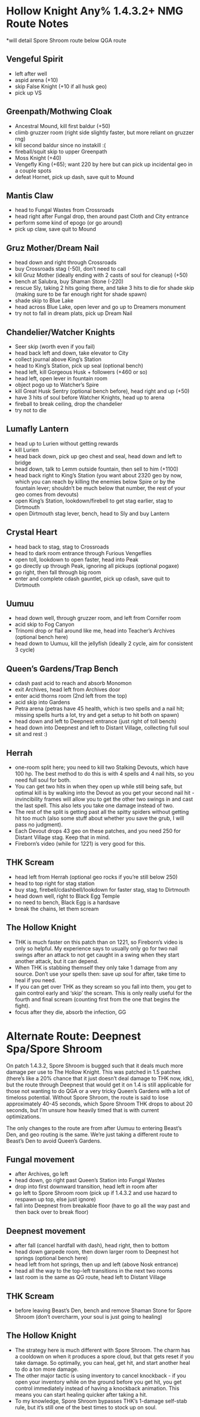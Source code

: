 # Hollow Knight Any% 1.4.3.2+ NMG Route Notes
*will detail Spore Shroom route below QGA route

## Vengeful Spirit
- left after well
- aspid arena (+10)
- skip False Knight (+10 if all husk geo)
- pick up VS

## Greenpath/Mothwing Cloak
- Ancestral Mound, kill first baldur (+50)
- climb gruzzer room (right side slightly faster, but more reliant on gruzzer rng)
- kill second baldur since no instakill :(
- fireball/squit skip to upper Greenpath
- Moss Knight (+40)
- Vengefly King (+65); want 220 by here but can pick up incidental geo in a couple spots
- defeat Hornet, pick up dash, save quit to Mound

## Mantis Claw
- head to Fungal Wastes from Crossroads
- head right after Fungal drop, then around past Cloth and City entrance
- perform some kind of epogo (or go around)
- pick up claw, save quit to Mound

## Gruz Mother/Dream Nail
- head down and right through Crossroads
- buy Crossroads stag (-50), don’t need to call
- kill Gruz Mother (ideally ending with 2 casts of soul for cleanup) (+50)
- bench at Salubra, buy Shaman Stone (-220)
- rescue Sly, taking 2 hits going there, and take 3 hits to die for shade skip (making sure to be far enough right for shade spawn)
- shade skip to Blue Lake
- head across Blue Lake, open lever and go up to Dreamers monument
- try not to fall in dream plats, pick up Dream Nail

## Chandelier/Watcher Knights
- Seer skip (worth even if you fail)
- head back left and down, take elevator to City
- collect journal above King’s Station
- head to King’s Station, pick up seal (optional bench)
- head left, kill Gorgeous Husk + followers (+460 or so)
- head left, open lever in fountain room
- object pogo up to Watcher’s Spire
- kill Great Husk Sentry (optional bench before), head right and up (+50)
- have 3 hits of soul before Watcher Knights, head up to arena
- fireball to break ceiling, drop the chandelier
- try not to die

## Lumafly Lantern
- head up to Lurien without getting rewards
- kill Lurien
- head back down, pick up geo chest and seal, head down and left to bridge
- head down, talk to Lemm outside fountain, then sell to him (+1100)
- head back right to King’s Station (you want about 2320 geo by now, which you can reach by killing the enemies below Spire or by the fountain lever; shouldn’t be much below that number, the rest of your geo comes from devouts)
- open King’s Station, lookdown/firebell to get stag earlier, stag to Dirtmouth
- open Dirtmouth stag lever, bench, head to Sly and buy Lantern

## Crystal Heart
- head back to stag, stag to Crossroads
- head to dark room entrance through Furious Vengeflies
- open toll, lookdown to open faster, head into Peak
- go directly up through Peak, ignoring all pickups (optional pogaxe)
- go right, then fall through big room
- enter and complete cdash gauntlet, pick up cdash, save quit to Dirtmouth

## Uumuu
- head down well, through gruzzer room, and left from Cornifer room
- acid skip to Fog Canyon
- Trinomi drop or flail around like me, head into Teacher’s Archives (optional bench here)
- head down to Uumuu, kill the jellyfish (ideally 2 cycle, aim for consistent 3 cycle)

## Queen’s Gardens/Trap Bench
- cdash past acid to reach and absorb Monomon
- exit Archives, head left from Archives door
- enter acid thorns room (2nd left from the top)
- acid skip into Gardens
- Petra arena (petras have 45 health, which is two spells and a nail hit; missing spells hurts a lot, try and get a setup to hit both on spawn)
- head down and left to Deepnest entrance (just right of toll bench)
- head down into Deepnest and left to Distant Village, collecting full soul
- sit and rest :)

## Herrah
- one-room split here; you need to kill two Stalking Devouts, which have 100 hp. The best method to do this is with 4 spells and 4 nail hits, so you need full soul for both.
- You can get two hits in when they open up while still being safe, but optimal kill is by walking into the Devout as you get your second nail hit - invincibility frames will allow you to get the other two swings in and cast the last spell. This also lets you take one damage instead of two.
- The rest of the split is getting past all the spitty spiders without getting hit too much (also some stuff about whether you save the grub, I will pass no judgment).
- Each Devout drops 43 geo on these patches, and you need 250 for Distant Village stag. Keep that in mind.
- Fireborn’s video (while for 1221) is very good for this.

## THK Scream
- head left from Herrah (optional geo rocks if you’re still below 250)
- head to top right for stag station
- buy stag, firebell/cdashbell/lookdown for faster stag, stag to Dirtmouth
- head down well, right to Black Egg Temple
- no need to bench, Black Egg is a hardsave
- break the chains, let them scream

## The Hollow Knight
- THK is much faster on this patch than on 1221, so Fireborn’s video is only so helpful. My experience says to usually only go for two nail swings after an attack to not get caught in a swing when they start another attack, but it can depend.
- When THK is stabbing themself they only take 1 damage from any source. Don’t use your spells then: save up soul for after, take time to heal if you need.
- If you can get over THK as they scream so you fall into them, you get to gain control early and ‘skip’ the scream. This is only really useful for the fourth and final scream (counting first from the one that begins the fight).
- focus after they die, absorb the infection, GG


# Alternate Route: Deepnest Spa/Spore Shroom

On patch 1.4.3.2, Spore Shroom is bugged such that it deals much more damage per use to The Hollow Knight. This was patched in 1.5 patches (there’s like a 20% chance that it just doesn’t deal damage to THK now, idk), but the route through Deepnest that would get it on 1.4 is still applicable for those not wanting to do QGA or a very tricky Queen’s Gardens with a lot of timeloss potential. Without Spore Shroom, the route is said to lose approximately 40-45 seconds, which Spore Shroom THK drops to about 20 seconds, but I’m unsure how heavily timed that is with current optimizations.

The only changes to the route are from after Uumuu to entering Beast’s Den, and geo routing is the same. We’re just taking a different route to Beast’s Den to avoid Queen’s Gardens.

## Fungal movement
- after Archives, go left
- head down, go right past Queen’s Station into Fungal Wastes
- drop into first downward transition, head left in room after
- go left to Spore Shroom room (pick up if 1.4.3.2 and use hazard to respawn up top, else just ignore)
- fall into Deepnest from breakable floor (have to go all the way past and then back over to break floor)

## Deepnest movement
- after fall (cancel hardfall with dash), head right, then to bottom
- head down garpede room, then down larger room to Deepnest hot springs (optional bench here)
- head left from hot springs, then up and left (above Nosk entrance)
- head all the way to the top-left transitions in the next two rooms
- last room is the same as QG route, head left to Distant Village

## THK Scream
- before leaving Beast’s Den, bench and remove Shaman Stone for Spore Shroom (don’t overcharm, your soul is just going to healing)

## The Hollow Knight
- The strategy here is much different with Spore Shroom. The charm has a cooldown on when it produces a spore cloud, but that gets reset if you take damage. So optimally, you can heal, get hit, and start another heal to do a ton more damage.
- The other major tactic is using inventory to cancel knockback - if you open your inventory while on the ground before you get hit, you get control immediately instead of having a knockback animation. This means you can start healing quicker after taking a hit.
- To my knowledge, Spore Shroom bypasses THK’s 1-damage self-stab rule, but it’s still one of the best times to stock up on soul.
